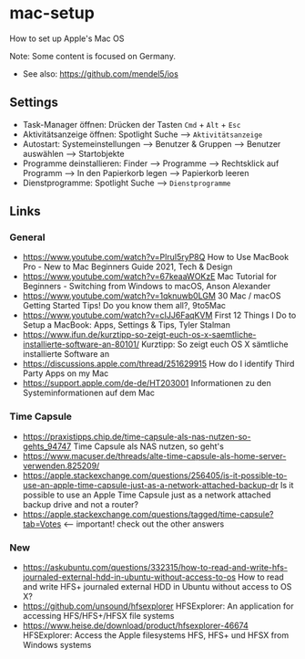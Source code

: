 # mac-setup
How to set up Apple's Mac OS

Note: Some content is focused on Germany.
- See also: https://github.com/mendel5/ios

## Settings
- Task-Manager öffnen: Drücken der Tasten `Cmd` + `Alt` + `Esc`
- Aktivitätsanzeige öffnen: Spotlight Suche --> `Aktivitätsanzeige`
- Autostart: Systemeinstellungen --> Benutzer & Gruppen --> Benutzer auswählen --> Startobjekte
- Programme deinstallieren: Finder --> Programme --> Rechtsklick auf Programm --> In den Papierkorb legen --> Papierkorb leeren
- Dienstprogramme: Spotlight Suche --> `Dienstprogramme`

## Links
### General
- https://www.youtube.com/watch?v=PlruI5ryP8Q How to Use MacBook Pro - New to Mac Beginners Guide 2021, Tech & Design
- https://www.youtube.com/watch?v=67keaaWOKzE Mac Tutorial for Beginners - Switching from Windows to macOS, Anson Alexander
- https://www.youtube.com/watch?v=1qknuwb0LGM 30 Mac / macOS Getting Started Tips! Do you know them all?, 9to5Mac
- https://www.youtube.com/watch?v=cIJJ6FaqKVM First 12 Things I Do to Setup a MacBook: Apps, Settings & Tips, Tyler Stalman
- https://www.ifun.de/kurztipp-so-zeigt-euch-os-x-saemtliche-installierte-software-an-80101/ Kurztipp: So zeigt euch OS X sämtliche installierte Software an
- https://discussions.apple.com/thread/251629915 How do I identify Third Party Apps on my Mac
- https://support.apple.com/de-de/HT203001 Informationen zu den Systeminformationen auf dem Mac

### Time Capsule
- https://praxistipps.chip.de/time-capsule-als-nas-nutzen-so-gehts_94747 Time Capsule als NAS nutzen, so geht's
- https://www.macuser.de/threads/alte-time-capsule-als-home-server-verwenden.825209/
- https://apple.stackexchange.com/questions/256405/is-it-possible-to-use-an-apple-time-capsule-just-as-a-network-attached-backup-dr Is it possible to use an Apple Time Capsule just as a network attached backup drive and not a router?
- https://apple.stackexchange.com/questions/tagged/time-capsule?tab=Votes <-- important! check out the other answers

### New
- https://askubuntu.com/questions/332315/how-to-read-and-write-hfs-journaled-external-hdd-in-ubuntu-without-access-to-os How to read and write HFS+ journaled external HDD in Ubuntu without access to OS X?
- https://github.com/unsound/hfsexplorer HFSExplorer: An application for accessing HFS/HFS+/HFSX file systems
- https://www.heise.de/download/product/hfsexplorer-46674 HFSExplorer: Access the Apple filesystems HFS, HFS+ und HFSX from Windows systems
